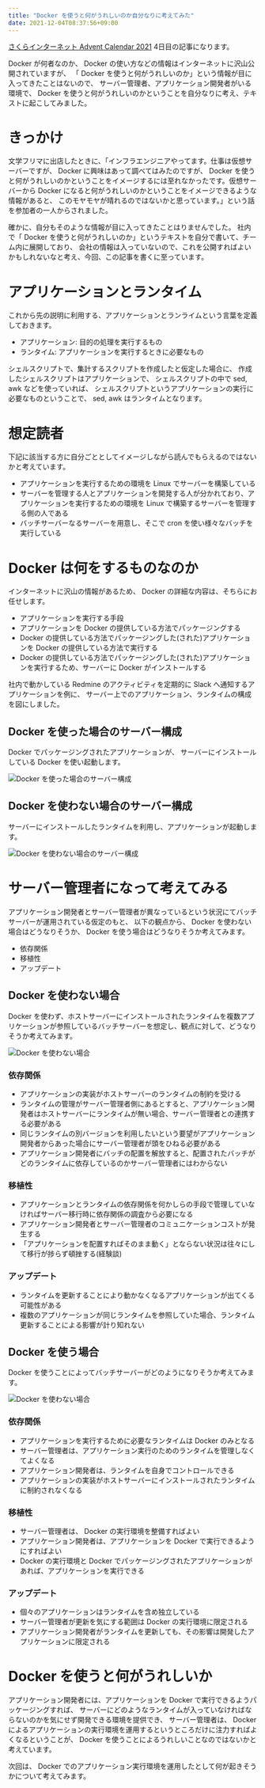```yaml
---
title: "Docker を使うと何がうれしいのか自分なりに考えてみた"
date: 2021-12-04T08:37:56+09:00
---
```


[さくらインターネット Advent Calendar 2021](https://qiita.com/advent-calendar/2021/sakura) 4日目の記事になります。

Docker が何者なのか、 Docker の使い方などの情報はインターネットに沢山公開されていますが、
「 Docker を使うと何がうれしいのか」という情報が目に入ってきたことはないので、
サーバー管理者、アプリケーション開発者がいる環境で、
Docker を使うと何がうれしいのかということを自分なりに考え、テキストに起こしてみました。

# きっかけ

文学フリマに出店したときに、「インフラエンジニアやってます。仕事は仮想サーバーですが、 Docker に興味はあって調べてはみたのですが、 Docker を使うと何がうれしいのかということをイメージするには至れなかったです。仮想サーバーから Docker になると何がうれしいのかということをイメージできるような情報があると、 このモヤモヤが晴れるのではないかと思っています。」という話を参加者の一人からされました。

確かに、自分もそのような情報が目に入ってきたことはりませんでした。
社内で「 Docker を使うと何がうれしいのか」というテキストを自分で書いて、チーム内に展開しており、
会社の情報は入っていないので、これを公開すればよいかもしれないなと考え、今回、この記事を書くに至っています。

# アプリケーションとランタイム

これから先の説明に利用する、アプリケーションとランライムという言葉を定義しておきます。

* アプリケーション: 目的の処理を実行するもの
* ランタイム: アプリケーションを実行するときに必要なもの

シェルスクリプトで、集計するスクリプトを作成したと仮定した場合に、
作成したシェルスクリプトはアプリケーションで、
シェルスクリプトの中で sed, awk などを使っていれば、
シェルスクリプトというアプリケーションの実行に必要なものということで、 sed, awk はランタイムとなります。

# 想定読者

下記に該当する方に自分ごととしてイメージしながら読んでもらえるのではないかと考えています。

* アプリケーションを実行するための環境を Linux でサーバーを構築している
* サーバーを管理する人とアプリケーションを開発する人が分かれており、アプリケーションを実行するための環境を Linux で構築するサーバーを管理する側の人である
* バッチサーバーなるサーバーを用意し、そこで cron を使い様々なバッチを実行している

# Docker は何をするものなのか

インターネットに沢山の情報があるため、 Docker の詳細な内容は、そちらにお任せします。

* アプリケーションを実行する手段
* アプリケーションを Docker の提供している方法でパッケージングする
* Docker の提供している方法でパッケージングした(された)アプリケーションを Docker の提供している方法で実行する
* Docker の提供している方法でパッケージングした(された)アプリケーションを実行するため、サーバーに Docker がインストールする

社内で動かしている Redmine のアクティビティを定期的に Slack へ通知するアプリケーションを例に、
サーバー上でのアプリケーション、ランタイムの構成を図にしました。

## Docker を使った場合のサーバー構成

Docker でパッケージングされたアプリケーションが、
サーバーにインストールしている Docker を使い起動します。

![Docker を使った場合のサーバー構成](../../imgs/benefits-of-using-docker/redmine2slack-docker.png)

## Docker を使わない場合のサーバー構成

サーバーにインストールしたランタイムを利用し、アプリケーションが起動します。

![Docker を使わない場合のサーバー構成](../../imgs/benefits-of-using-docker/redmine2slack-host.png)

# サーバー管理者になって考えてみる

アプリケーション開発者とサーバー管理者が異なっているという状況にてバッチサーバーが運用されている仮定のもと、
以下の観点から、 Docker を使わない場合はどうなりそうか、 Docker を使う場合はどうなりそうか考えてみます。

* 依存関係
* 移植性
* アップデート

## Docker を使わない場合

Docker を使わず、ホストサーバーにインストールされたランタイムを複数アプリケーションが参照しているバッチサーバーを想定し、観点に対して、どうなりそうか考えてみます。

![Docker を使わない場合](../../imgs/benefits-of-using-docker/batch-server-host.png)

### 依存関係

* アプリケーションの実装がホストサーバーのランタイムの制約を受ける
* ランタイムの管理がサーバー管理者側にあるとすると、アプリケーション開発者はホストサーバーにランタイムが無い場合、サーバー管理者との連携する必要がある
* 同じランタイムの別バージョンを利用したいという要望がアプリケーション開発者からあった場合にサーバー管理者が頭をひねる必要がある
* アプリケーション開発者にバッチの配置を解放すると、配置されたバッチがどのランタイムに依存しているのかサーバー管理者にはわからない

### 移植性

* アプリケーションとランタイムの依存関係を何かしらの手段で管理していなければサーバー移行時に依存関係の調査から必要になる
* アプリケーション開発者とサーバー管理者のコミュニケーションコストが発生する
* 「アプリケーションを配置すればそのまま動く」とならない状況は往々にして移行が捗らず頓挫する(経験談)

### アップデート

* ランタイムを更新することにより動かなくなるアプリケーションが出てくる可能性がある
* 複数のアプリケーションが同じランタイムを参照していた場合、ランタイム更新することによる影響が計り知れない

## Docker を使う場合

Docker を使うことによってバッチサーバーがどのようになりそうか考えてみます。

![Docker を使わない場合](../../imgs/benefits-of-using-docker/batch-server-docker.png)

### 依存関係

* アプリケーションを実行するために必要なランタイムは Docker のみとなる
* サーバー管理者は、アプリケーション実行のためのランタイムを管理しなくてよくなる
* アプリケーション開発者は、ランタイムを自身でコントロールできる
* アプリケーションの実装がホストサーバーにインストールされたランタイムに制約されなくなる

### 移植性

* サーバー管理者は、 Docker の実行環境を整備すればよい
* アプリケーション開発者は、アプリケーションを Docker で実行できるようにすればよい
* Docker の実行環境と Docker でパッケージングされたアプリケーションがあれば、アプリケーションを実行できる

### アップデート

* 個々のアプリケーションはランタイムを含め独立している
* サーバー管理者が更新を気にする範囲は Docker の実行環境に限定される
* アプリケーション開発者がランタイムを更新しても、その影響は開発したアプリケーションに限定される

# Docker を使うと何がうれしいか

アプリケーション開発者には、アプリケーションを Docker で実行できるようパッケージングすれば、
サーバーにどのようなランタイムが入っていなければならないのかを気にせず開発できる環境を提供でき、
サーバー管理者は、 Docker によるアプリケーションの実行環境を運用するというところだけに注力すればよくなるということが、
Docker を使うことによるうれしいことなのではないかと考えています。

次回は、 Docker でのアプリケーション実行環境を運用したとして何が起きそうかについて考えてみます。
